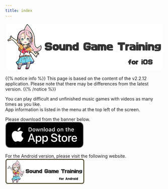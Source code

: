 ```yaml
---
title: index
---
```


![top banner](top_banner.en.png)

{{% notice info %}}
This page is based on the content of the v2.2.12 application. Please note that there may be differences from the latest version.
{{% /notice %}}

You can play difficult and unfinished music games with videos as many times as you like.<br>App information is listed in the menu at the top left of the screen.

Please download from the banner below.<br>
[![App store link](img_appstore_banner.en.png#imgleft)](https://itunes.apple.com/us/app/id1088874473?mt=8)
<div class="clear clear_box"></div>

For the Android version, please visit the following website.<br>
[![Site link](img_banner_android.en.png#imgleft)](https://hyoromo.github.io/sound-game-training-android/)
<div class="clear clear_box"></div>